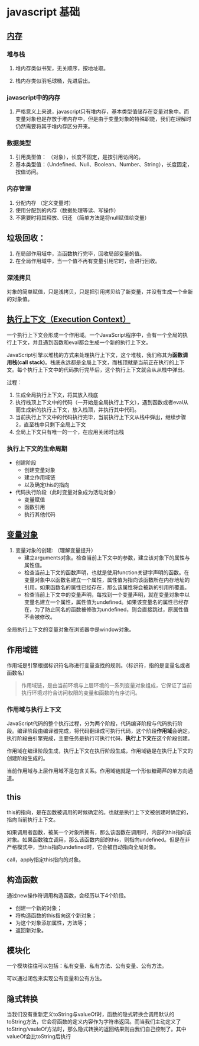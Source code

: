 

# javascript 基础

## [内存](http://www.jianshu.com/p/996671d4dcc4)

### 堆与栈

1. 堆内存类似书架，无关顺序，按地址取。

2. 栈内存类似羽毛球桶，先进后出。

### javascript中的内存
1. 严格意义上来说，javascript只有堆内存，基本类型值储存在变量对象中。而变量对象也是存放于堆内存中，但是由于变量对象的特殊职能，我们在理解时仍然需要将其于堆内存区分开来。

### 数据类型
1. 引用类型值： （对象），长度不固定，是按引用访问的。
2. 基本类型值：（Undefined、Null、Boolean、Number、String），长度固定，按值访问。

### 内存管理

1. 分配内存  （定义变量时）
2. 使用分配到的内存（数据处理等读、写操作）
3. 不需要时将其释放、归还 （简单方法是将null赋值给变量）

## 垃圾回收：
1. 在局部作用域中，当函数执行完毕，回收局部变量的值。
2. 在全局作用域中，当一个值不再有变量引用它时，会进行回收。

### 深浅拷贝

对象的简单赋值，只是浅拷贝，只是把引用拷贝给了新变量，并没有生成一个全新的对象值。


## [执行上下文（Execution Context）](http://www.jianshu.com/p/a6d37c77e8db)

一个执行上下文会形成一个作用域。一个JavaScript程序中，会有一个全局的执行上下文，并且遇到函数和eval都会生成一个新的执行上下文。

JavaScript引擎以堆栈的方式来处理执行上下文，这个堆栈，我们称其为**函数调用栈(call stack)**。栈底永远都是全局上下文，而栈顶就是当前正在执行的上下文。每个执行上下文中的代码执行完毕后，这个执行上下文就会从从栈中弹出。

过程： 
1. 生成全局执行上下文，将其放入栈底
2. 执行栈顶上下文中的代码（一开始是全局执行上下文），遇到函数或者eval从而生成新的执行上下文，放入栈顶，并执行其中代码。
3. 当前执行上下文中的代码执行完毕，当前执行上下文从栈中弹出，继续步骤2，直至栈中只剩下全局上下文
4. 全局上下文只有唯一的一个，在应用关闭时出栈

### 执行上下文的生命周期
+ 创建阶段
    + 创建变量对象
    + 建立作用域链
    + 以及确定this的指向
+ 代码执行阶段（此时变量对象成为活动对象）
    + 变量赋值
    + 函数引用
    + 执行其他代码

## [变量对象](http://www.jianshu.com/p/330b1505e41d)

1. 变量对象的创建: （理解变量提升）
    + 建立arguments对象。检查当前上下文中的参数，建立该对象下的属性与属性值。
    + 检查当前上下文的函数声明，也就是使用function关键字声明的函数。在变量对象中以函数名建立一个属性，属性值为指向该函数所在内存地址的引用。如果函数名的属性已经存在，那么该属性将会被新的引用所覆盖。
    + 检查当前上下文中的变量声明，每找到一个变量声明，就在变量对象中以变量名建立一个属性，属性值为undefined。如果该变量名的属性已经存在，为了防止同名的函数被修改为undefined，则会直接跳过，原属性值不会被修改。

全局执行上下文的变量对象在浏览器中是window对象。

## 作用域链

作用域是引擎根据标识符名称进行变量查找的规则。（标识符，指的是变量名或者函数名）

> 作用域链，是由当前环境与上层环境的一系列变量对象组成，它保证了当前执行环境对符合访问权限的变量和函数的有序访问。


### 作用域与执行上下文

JavaScript代码的整个执行过程，分为两个阶段，代码编译阶段与代码执行阶段。编译阶段由编译器完成，将代码翻译成可执行代码，这个阶段**作用域**会确定。执行阶段由引擎完成，主要任务是执行可执行代码，**执行上下文**在这个阶段创建。

作用域在编译阶段生成，执行上下文在执行阶段生成，作用域链是在执行上下文的创建阶段生成的。

当前作用域与上层作用域不是包含关系。作用域链就是一个形似糖葫芦的单方向通道。


## this

this的指向，是在函数被调用的时候确定的。也就是执行上下文被创建时确定的，指向当前执行上下文。

如果调用者函数，被某一个对象所拥有，那么该函数在调用时，内部的this指向该对象。如果函数独立调用，那么该函数内部的this，则指向undefined。但是在非严格模式中，当this指向undefined时，它会被自动指向全局对象。


call，apply指定this指向的对象。

## 构造函数
通过new操作符调用构造函数，会经历以下4个阶段。

+ 创建一个新的对象；
+ 将构造函数的this指向这个新对象；
+ 为这个对象添加属性，方法等；
+ 返回新对象。


## 模块化

一个模块往往可以包括：私有变量、私有方法、公有变量、公有方法。

可以通过闭包来实现公有变量和公有方法。


## 隐式转换

当我们没有重新定义toString与valueOf时，函数的隐式转换会调用默认的toString方法，它会将函数的定义内容作为字符串返回。而当我们主动定义了toString/vauleOf方法时，那么隐式转换的返回结果则由我们自己控制了。其中valueOf会比toString后执行
